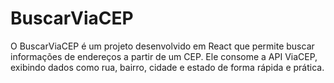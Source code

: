 # BuscarViaCEP
O BuscarViaCEP é um projeto desenvolvido em React que permite buscar informações de endereços a partir de um CEP. Ele consome a API ViaCEP, exibindo dados como rua, bairro, cidade e estado de forma rápida e prática.
